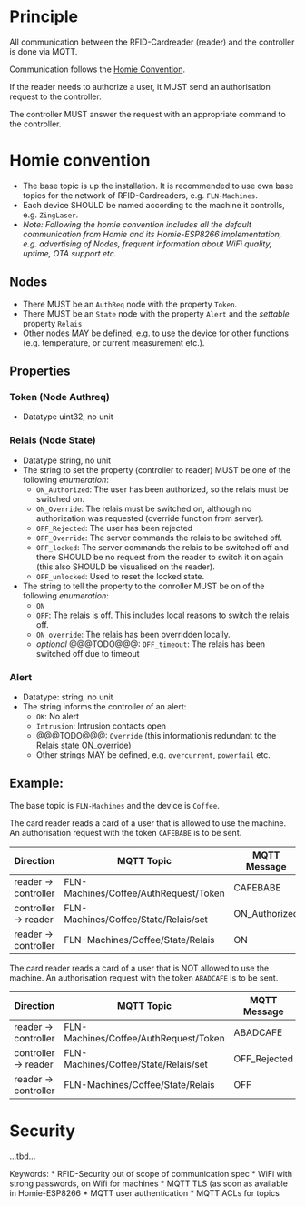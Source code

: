 # Principle

All communication between the RFID-Cardreader (reader) and the controller is done via MQTT.

Communication follows the [Homie Convention](https://github.com/marvinroger/homie).

If the reader needs to authorize a user, it MUST send an authorisation request to the controller. 

The controller MUST answer the request with an appropriate command to the controller. 


# Homie convention

* The base topic is up the installation. It is recommended to use own base topics for the network of RFID-Cardreaders, e.g. `FLN-Machines`.
* Each device SHOULD be named according to the machine it controlls, e.g. `ZingLaser`.
* *Note: Following the homie convention includes all the default communication from Homie and its Homie-ESP8266 implementation, e.g. advertising of Nodes, frequent information about WiFi quality, uptime, OTA support etc.*


## Nodes

* There MUST be an `AuthReq` node with the property `Token`.
* There MUST be an `State` node with the property `Alert` and the *settable* property `Relais` 
* Other nodes MAY be defined, e.g. to use the device for other functions (e.g. temperature, or current measurement etc.).

## Properties 
### Token (Node Authreq)

* Datatype uint32, no unit

### Relais (Node State)
* Datatype string, no unit
* The string to set the property (controller to reader) MUST be one of the following *enumeration*:
  * `ON_Authorized`: The user has been authorized, so the relais must be switched on.
  * `ON_Override`: The relais must be switched on, although no authorization was requested (override function from server).
  * `OFF_Rejected`: The user has been rejected
  * `OFF_Override`:  The server commands the relais to be switched off.
  * `OFF_locked`: The server commands the relais to be switched off and there SHOULD be no request from the reader to switch it on again (this also SHOULD be visualised on the reader).
  * `OFF_unlocked`: Used to reset the locked state.
* The string to tell the property to the conroller MUST be on of the following *enumeration*:
  * `ON`
  * `OFF`: The relais is off. This includes local reasons to switch the relais off.
  * `ON_override`: The relais has been overridden locally.  
  * *optional* @@@TODO@@@: `OFF_timeout`: The relais has been switched off due to timeout

### Alert
* Datatype: string, no unit
* The string informs the controller of an alert:
  * `OK`: No alert
  * `Intrusion`: Intrusion contacts open
  * @@@TODO@@@: `Override` (this informationis redundant to the Relais state ON_override)
  * Other strings MAY be defined, e.g. `overcurrent`, `powerfail` etc.

## Example:
  
 The base topic is `FLN-Machines` and the device is `Coffee`.
  
 The card reader reads a card of a user that is allowed to use the machine. An authorisation request with the token `CAFEBABE` is to be sent.
 
 Direction           | MQTT Topic                          | MQTT Message
 --------------------|-------------------------------------|-----------------
 reader -> controller|FLN-Machines/Coffee/AuthRequest/Token| CAFEBABE
 controller -> reader|FLN-Machines/Coffee/State/Relais/set | ON_Authorized
 reader -> controller|FLN-Machines/Coffee/State/Relais     | ON
 
 The card reader reads a card of a user that is NOT allowed to use the machine. An authorisation request with the token `ABADCAFE` is to be sent. 

 Direction           | MQTT Topic                          | MQTT Message
 --------------------|-------------------------------------|-----------------
 reader -> controller|FLN-Machines/Coffee/AuthRequest/Token| ABADCAFE
 controller -> reader|FLN-Machines/Coffee/State/Relais/set | OFF_Rejected
 reader -> controller|FLN-Machines/Coffee/State/Relais     | OFF


  # Security
  
  ...tbd...
  
  Keywords:
    * RFID-Security out of scope of communication spec
    * WiFi with strong passwords, on Wifi for machines
    * MQTT TLS (as soon as available in Homie-ESP8266
    * MQTT user authentication
    * MQTT ACLs for topics
 
  
